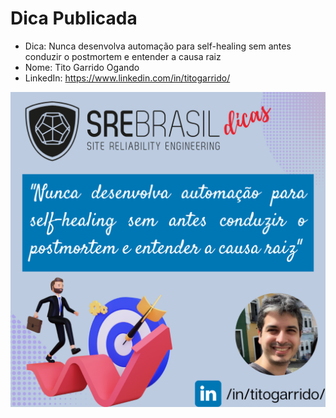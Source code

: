 # Dica Publicada

* Dica: Nunca desenvolva automação para self-healing sem antes conduzir o postmortem e entender a causa raiz 
* Nome: Tito Garrido Ogando 
* LinkedIn: https://www.linkedin.com/in/titogarrido/

![dica](../../SRE%20Brasil%20Dicas.png)